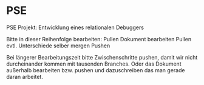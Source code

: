 # PSE
PSE Projekt: Entwicklung eines relationalen Debuggers

Bitte in dieser Reihenfolge bearbeiten:
Pullen
Dokument bearbeiten
Pullen
evtl. Unterschiede selber mergen
Pushen

Bei längerer Bearbeitungszeit bitte Zwischenschritte pushen, damit wir nicht durcheinander kommen mit tausenden Branches. Oder das Dokument außerhalb bearbeiten bzw. pushen und dazuschreiben das man gerade daran arbeitet.
